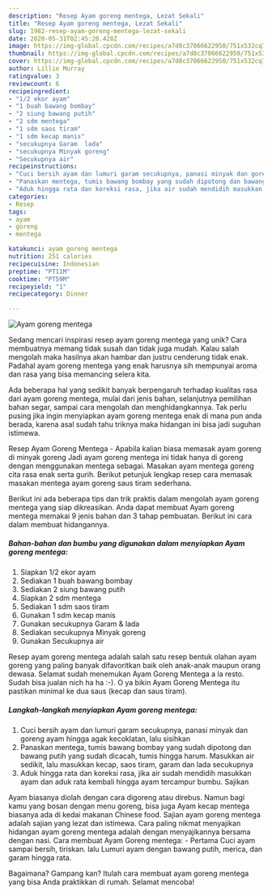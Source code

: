 ```yaml
---
description: "Resep Ayam goreng mentega, Lezat Sekali"
title: "Resep Ayam goreng mentega, Lezat Sekali"
slug: 1982-resep-ayam-goreng-mentega-lezat-sekali
date: 2020-05-31T02:45:20.428Z
image: https://img-global.cpcdn.com/recipes/a7d8c37066622950/751x532cq70/ayam-goreng-mentega-foto-resep-utama.jpg
thumbnail: https://img-global.cpcdn.com/recipes/a7d8c37066622950/751x532cq70/ayam-goreng-mentega-foto-resep-utama.jpg
cover: https://img-global.cpcdn.com/recipes/a7d8c37066622950/751x532cq70/ayam-goreng-mentega-foto-resep-utama.jpg
author: Lillie Murray
ratingvalue: 3
reviewcount: 6
recipeingredient:
- "1/2 ekor ayam"
- "1 buah bawang bombay"
- "2 siung bawang putih"
- "2 sdm mentega"
- "1 sdm saos tiram"
- "1 sdm kecap manis"
- "secukupnya Garam  lada"
- "secukupnya Minyak goreng"
- "Secukupnya air"
recipeinstructions:
- "Cuci bersih ayam dan lumuri garam secukupnya, panasi minyak dan goreng ayam hingga agak kecoklatan, lalu sisihkan"
- "Panaskan mentega, tumis bawang bombay yang sudah dipotong dan bawang putih yang sudah dicacah, tumis hingga harum. Masukkan air sedikit, lalu masukkan kecap, saos tiram, garam dan lada secukupnya"
- "Aduk hingga rata dan koreksi rasa, jika air sudah mendidih masukkan ayam dan aduk rata kembali hingga ayam tercampur bumbu. Sajikan"
categories:
- Resep
tags:
- ayam
- goreng
- mentega

katakunci: ayam goreng mentega 
nutrition: 251 calories
recipecuisine: Indonesian
preptime: "PT11M"
cooktime: "PT59M"
recipeyield: "1"
recipecategory: Dinner

---
```



![Ayam goreng mentega](https://img-global.cpcdn.com/recipes/a7d8c37066622950/751x532cq70/ayam-goreng-mentega-foto-resep-utama.jpg)

Sedang mencari inspirasi resep ayam goreng mentega yang unik? Cara membuatnya memang tidak susah dan tidak juga mudah. Kalau salah mengolah maka hasilnya akan hambar dan justru cenderung tidak enak. Padahal ayam goreng mentega yang enak harusnya sih mempunyai aroma dan rasa yang bisa memancing selera kita.

Ada beberapa hal yang sedikit banyak berpengaruh terhadap kualitas rasa dari ayam goreng mentega, mulai dari jenis bahan, selanjutnya pemilihan bahan segar, sampai cara mengolah dan menghidangkannya. Tak perlu pusing jika ingin menyiapkan ayam goreng mentega enak di mana pun anda berada, karena asal sudah tahu triknya maka hidangan ini bisa jadi suguhan istimewa.

Resep Ayam Goreng Mentega - Apabila kalian biasa memasak ayam goreng di minyak goreng Jadi ayam goreng mentega ini tidak hanya di goreng dengan menggunakan mentega sebagai. Masakan ayam mentega goreng cita rasa enak serta gurih. Berikut petunjuk lengkap resep cara memasak masakan mentega ayam goreng saus tiram sederhana.


Berikut ini ada beberapa tips dan trik praktis dalam mengolah ayam goreng mentega yang siap dikreasikan. Anda dapat membuat Ayam goreng mentega memakai 9 jenis bahan dan 3 tahap pembuatan. Berikut ini cara dalam membuat hidangannya.

<!--inarticleads1-->

##### Bahan-bahan dan bumbu yang digunakan dalam menyiapkan Ayam goreng mentega:

1. Siapkan 1/2 ekor ayam
1. Sediakan 1 buah bawang bombay
1. Sediakan 2 siung bawang putih
1. Siapkan 2 sdm mentega
1. Sediakan 1 sdm saos tiram
1. Gunakan 1 sdm kecap manis
1. Gunakan secukupnya Garam &amp; lada
1. Sediakan secukupnya Minyak goreng
1. Gunakan Secukupnya air


Resep ayam goreng mentega adalah salah satu resep bentuk olahan ayam goreng yang paling banyak difavoritkan baik oleh anak-anak maupun orang dewasa. Selamat sudah menemukan Ayam Goreng Mentega a la resto. Sudah bisa jualan nich ha ha :-). O ya bikin Ayam Goreng Mentega itu pastikan minimal ke dua saus (kecap dan saus tiram). 

<!--inarticleads2-->

##### Langkah-langkah menyiapkan Ayam goreng mentega:

1. Cuci bersih ayam dan lumuri garam secukupnya, panasi minyak dan goreng ayam hingga agak kecoklatan, lalu sisihkan
1. Panaskan mentega, tumis bawang bombay yang sudah dipotong dan bawang putih yang sudah dicacah, tumis hingga harum. Masukkan air sedikit, lalu masukkan kecap, saos tiram, garam dan lada secukupnya
1. Aduk hingga rata dan koreksi rasa, jika air sudah mendidih masukkan ayam dan aduk rata kembali hingga ayam tercampur bumbu. Sajikan


Ayam biasanya diolah dengan cara digoreng atau direbus. Namun bagi kamu yang bosan dengan menu goreng, bisa juga Ayam kecap mentega biasanya ada di kedai makanan Chinese food. Sajian ayam goreng mentega adalah sajian yang lezat dan istimewa. Cara paling nikmat menyajikan hidangan ayam goreng mentega adalah dengan menyajikannya bersama dengan nasi. Cara membuat Ayam Goreng mentega: - Pertama Cuci ayam sampai bersih, tiriskan. lalu Lumuri ayam dengan bawang putih, merica, dan garam hingga rata. 

Bagaimana? Gampang kan? Itulah cara membuat ayam goreng mentega yang bisa Anda praktikkan di rumah. Selamat mencoba!
